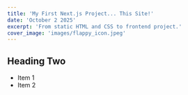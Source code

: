 ```yaml
---
title: 'My First Next.js Project... This Site!'
date: 'October 2 2025'
excerpt: 'From static HTML and CSS to frontend project.'
cover_image: 'images/flappy_icon.jpeg'
---
```


## Heading Two

* Item 1
* Item 2